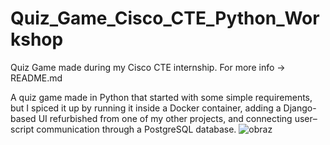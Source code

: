 # Quiz_Game_Cisco_CTE_Python_Workshop
Quiz Game made during my Cisco CTE internship. For more info -> README.md

A quiz game made in Python that started with some simple requirements, but I spiced it up by running it inside a Docker container, adding a Django-based UI refurbished from one of my other projects, and connecting user–script communication through a PostgreSQL database. ![obraz](https://github.com/user-attachments/assets/4fe4cac9-7008-44be-bb90-d6de0652cbc5)

